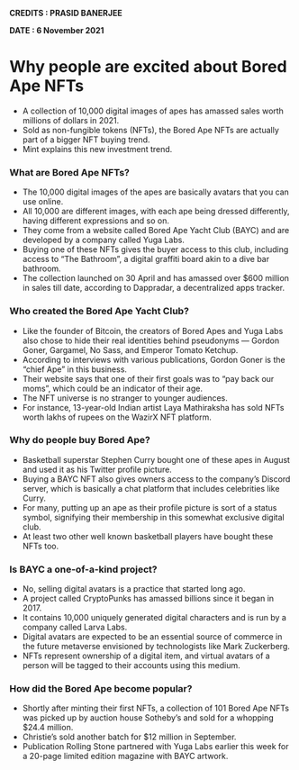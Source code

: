 **CREDITS : PRASID BANERJEE**

**DATE : 6 November 2021**

# Why people are excited about Bored Ape NFTs
- A collection of 10,000 digital images of apes has amassed sales worth millions of dollars in 2021.
- Sold as non-fungible tokens (NFTs), the Bored Ape NFTs are actually part of a bigger NFT buying trend.
- Mint explains this new investment trend.

### What are Bored Ape NFTs?
- The 10,000 digital images of the apes are basically avatars that you can use online.
- All 10,000 are different images, with each ape being dressed differently, having different expressions and so on.
- They come from a website called Bored Ape Yacht Club (BAYC) and are developed by a company called Yuga Labs.
- Buying one of these NFTs gives the buyer access to this club, including access to “The Bathroom”, a digital graffiti board akin to a dive bar bathroom.
- The collection launched on 30 April and has amassed over $600 million in sales till date, according to Dappradar, a decentralized apps tracker.

### Who created the Bored Ape Yacht Club?
- Like the founder of Bitcoin, the creators of Bored Apes and Yuga Labs also chose to hide their real identities behind pseudonyms — Gordon Goner, Gargamel, No Sass, and Emperor Tomato Ketchup.
- According to interviews with various publications, Gordon Goner is the “chief Ape” in this business.
- Their website says that one of their first goals was to “pay back our moms”, which could be an indicator of their age.
- The NFT universe is no stranger to younger audiences.
- For instance, 13-year-old Indian artist Laya Mathiraksha has sold NFTs worth lakhs of rupees on the WazirX NFT platform.

### Why do people buy Bored Ape?
- Basketball superstar Stephen Curry bought one of these apes in August and used it as his Twitter profile picture.
- Buying a BAYC NFT also gives owners access to the company’s Discord server, which is basically a chat platform that includes celebrities like Curry.
- For many, putting up an ape as their profile picture is sort of a status symbol, signifying their membership in this somewhat exclusive digital club.
- At least two other well known basketball players have bought these NFTs too.

### Is BAYC a one-of-a-kind project?
- No, selling digital avatars is a practice that started long ago.
- A project called CryptoPunks has amassed billions since it began in 2017.
- It contains 10,000 uniquely generated digital characters and is run by a company called Larva Labs.
- Digital avatars are expected to be an essential source of commerce in the future metaverse envisioned by technologists like Mark Zuckerberg.
- NFTs represent ownership of a digital item, and virtual avatars of a person will be tagged to their accounts using this medium.

### How did the Bored Ape become popular?
- Shortly after minting their first NFTs, a collection of 101 Bored Ape NFTs was picked up by auction house Sotheby’s and sold for a whopping $24.4 million.
- Christie’s sold another batch for $12 million in September.
- Publication Rolling Stone partnered with Yuga Labs earlier this week for a 20-page limited edition magazine with BAYC artwork.
